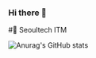 ### Hi there 👋
#🏫 Seoultech ITM

![Anurag's GitHub stats](https://github-readme-stats.vercel.app/api?username=MelonChicken&show_icons=true&theme=gruvbox)
